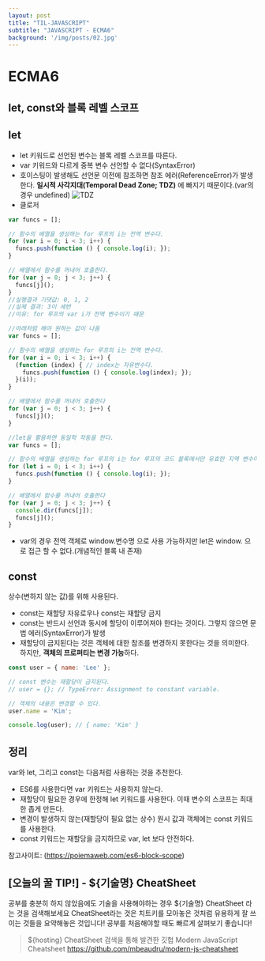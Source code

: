```yaml
---
layout: post
title: "TIL-JAVASCRIPT"
subtitle: "JAVASCRIPT - ECMA6"
background: '/img/posts/02.jpg'
---
```


# ECMA6

## let, const와 블록 레벨 스코프
## let
- let 키워드로 선언된 변수는 블록 레벨 스코프를 따른다.
- var 키워드와 다르게 중복 변수 선언할 수 없다(SyntaxError)
- 호이스팅이 발생해도 선언문 이전에 참조하면 참조 에러(ReferenceError)가 발생한다. **일시적 사각지대(Temporal Dead Zone; TDZ)** 에 빠지기 때문이다.(var의 경우 undefined)
![TDZ](https://poiemaweb.com/img/let-lifecycle.png)
- 클로저

```JAVASCRIPT
var funcs = [];

// 함수의 배열을 생성하는 for 루프의 i는 전역 변수다.
for (var i = 0; i < 3; i++) {
  funcs.push(function () { console.log(i); });
}

// 배열에서 함수를 꺼내어 호출한다.
for (var j = 0; j < 3; j++) {
  funcs[j]();
}
//실행결과 기댓값: 0, 1, 2
//실제 결과: 3이 세번
//이유: for 루프의 var i가 전역 변수이기 때문
```
```JAVASCRIPT
//아래처럼 해야 원하는 값이 나옴
var funcs = [];

// 함수의 배열을 생성하는 for 루프의 i는 전역 변수다.
for (var i = 0; i < 3; i++) {
  (function (index) { // index는 자유변수다.
    funcs.push(function () { console.log(index); });
  }(i));
}

// 배열에서 함수를 꺼내어 호출한다
for (var j = 0; j < 3; j++) {
  funcs[j]();
}
```
```JAVASCRIPT
//let을 활용하면 동일학 작동을 한다.
var funcs = [];

// 함수의 배열을 생성하는 for 루프의 i는 for 루프의 코드 블록에서만 유효한 지역 변수이면서 자유 변수이다.
for (let i = 0; i < 3; i++) {
  funcs.push(function () { console.log(i); });
}

// 배열에서 함수를 꺼내어 호출한다
for (var j = 0; j < 3; j++) {
  console.dir(funcs[j]);
  funcs[j]();
}
```
- var의 경우 전역 객체로 window.변수명 으로 사용 가능하지만 let은 window. 으로 접근 할 수 없다.(개념적인 블록 내 존재)

## const
상수(변하지 않는 값)를 위해 사용된다.
- const는 재할당 자유로우나 const는 재할당 금지
- const는 반드시 선언과 동시에 할당이 이루어져야 한다는 것이다. 그렇지 않으면 문법 에러(SyntaxError)가 발생
- 재할당이 금지된다는 것은 객체에 대한 참조를 변경하지 못한다는 것을 의미한다. 하지만, **객체의 프로퍼티는 변경 가능**하다.
```JAVASCRIPT
const user = { name: 'Lee' };

// const 변수는 재할당이 금지된다.
// user = {}; // TypeError: Assignment to constant variable.

// 객체의 내용은 변경할 수 있다.
user.name = 'Kim';

console.log(user); // { name: 'Kim' }
```

## 정리

var와 let, 그리고 const는 다음처럼 사용하는 것을 추천한다.

- ES6를 사용한다면 var 키워드는 사용하지 않는다.
- 재할당이 필요한 경우에 한정해 let 키워드를 사용한다. 이때 변수의 스코프는 최대한 좁게 만든다.
- 변경이 발생하지 않는(재할당이 필요 없는 상수) 원시 값과 객체에는 const 키워드를 사용한다.
- const 키워드는 재할당을 금지하므로 var, let 보다 안전하다.

참고사이트: (https://poiemaweb.com/es6-block-scope)


## [오늘의 꿀 TIP!] - ${기술명} CheatSheet
공부를 충분히 하지 않았음에도 기술을 사용해야하는 경우
${기술명} CheatSheet 라는 것을 검색해보세요
CheatSheet라는 것은 치트키를 모아놓은 것처럼
유용하게 잘 쓰이는 것들을 요약해놓은 것입니다!
공부를 처음해야할 때도 빠르게 살펴보기 좋습니다!
> ${hosting} CheatSheet 검색을 통해 발견한 깃헙
Modern JavaScript Cheatsheet
https://github.com/mbeaudru/modern-js-cheatsheet
